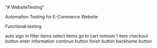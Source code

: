 "# WebsiteTesting" 

Automation Testing for E-Commerce Website

Functional testing

auto sign in
filter items
select items
go to cart
remove 1 item
checkout button
enter information
continue button
finish button
backhome button

